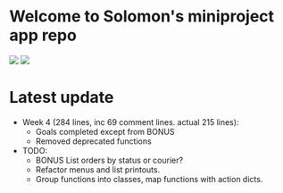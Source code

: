 # Welcome to Solomon's miniproject app repo

<img src = "https://img.shields.io/badge/last%20commit-29%2F12%2F2021%2002%3A00-red">

<img src="/pikachuwow.gif?raw=true">

# Latest update

* Week 4 (284 lines, inc 69 comment lines. actual 215 lines):
  * Goals completed except from BONUS
  * Removed deprecated functions
* TODO:
  * BONUS List orders by status or courier?
  * Refactor menus and list printouts.
  * Group functions into classes, map functions with action dicts.
  